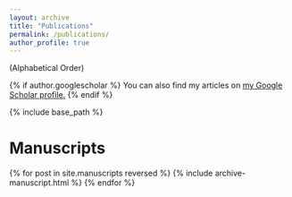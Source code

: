 ```yaml
---
layout: archive
title: "Publications"
permalink: /publications/
author_profile: true
---
```

(Alphabetical Order)

{% if author.googlescholar %}
  You can also find my articles on <u><a href="{{author.googlescholar}}">my Google Scholar profile</a>.</u>
{% endif %}

{% include base_path %}

<script src="https://bibbase.org/show?bib=https%3A%2F%2Fmatheusvxf.github.io%2Ffiles%2Fmypubs.bib&jsonp=1"></script>

Manuscripts
======
{% for post in site.manuscripts reversed %}
  {% include archive-manuscript.html %}
{% endfor %}
